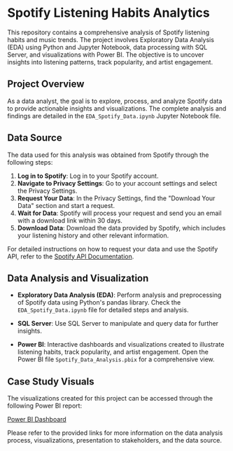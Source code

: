 # Spotify Listening Habits Analytics


This repository contains a comprehensive analysis of Spotify listening habits and music trends. The project involves Exploratory Data Analysis (EDA) using Python and Jupyter Notebook, data processing with SQL Server, and visualizations with Power BI. The objective is to uncover insights into listening patterns, track popularity, and artist engagement.

## Project Overview

As a data analyst, the goal is to explore, process, and analyze Spotify data to provide actionable insights and visualizations. The complete analysis and findings are detailed in the `EDA_Spotify_Data.ipynb` Jupyter Notebook file.

## **Data Source**

The data used for this analysis was obtained from Spotify through the following steps:

1. **Log in to Spotify**: Log in to your Spotify account.
2. **Navigate to Privacy Settings**: Go to your account settings and select the Privacy Settings.
3. **Request Your Data**: In the Privacy Settings, find the "Download Your Data" section and start a request.
4. **Wait for Data**: Spotify will process your request and send you an email with a download link within 30 days.
5. **Download Data**: Download the data provided by Spotify, which includes your listening history and other relevant information.

For detailed instructions on how to request your data and use the Spotify API, refer to the [Spotify API Documentation](https://developer.spotify.com/documentation/web-api/).

## Data Analysis and Visualization

- **Exploratory Data Analysis (EDA)**: Perform analysis and preprocessing of Spotify data using Python's pandas library. Check the `EDA_Spotify_Data.ipynb` file for detailed steps and analysis.

- **SQL Server**: Use SQL Server to manipulate and query data for further insights.

- **Power BI**: Interactive dashboards and visualizations created to illustrate listening habits, track popularity, and artist engagement. Open the Power BI file `Spotify_Data_Analysis.pbix` for a comprehensive view.

## Case Study Visuals

The visualizations created for this project can be accessed through the following Power BI report:

[Power BI Dashboard](https://yourpowerbi.com/reportlink)

Please refer to the provided links for more information on the data analysis process, visualizations, presentation to stakeholders, and the data source.
